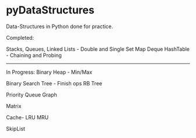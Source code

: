 # pyDataStructures
Data-Structures in Python done for practice.

Completed:

Stacks,
Queues,
Linked Lists - Double and Single
Set
Map
Deque
HashTable - Chaining and Probing

__________________________________________

In Progress: Binary Heap - Min/Max

Binary Search Tree - Finish ops
RB Tree

Priority Queue
Graph

Matrix

Cache-
LRU
MRU

SkipList



